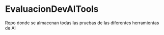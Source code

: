# EvaluacionDevAITools
Repo donde se almacenan todas las pruebas de las diferentes herramientas de AI
